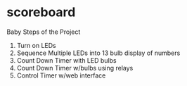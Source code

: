 # scoreboard
Baby Steps of the Project
1. Turn on LEDs
2. Sequence Multiple LEDs into 13 bulb display of numbers
3. Count Down Timer with LED bulbs
4. Count Down Timer w/bulbs using relays
5. Control Timer w/web interface
